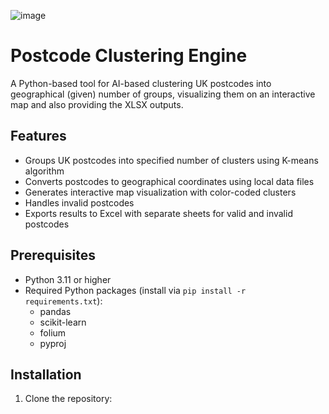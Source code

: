 ![image](https://github.com/user-attachments/assets/22a590ab-c262-453f-95e7-cceda848d4d8)

# Postcode Clustering Engine

A Python-based tool for AI-based clustering UK postcodes into geographical (given) number of groups,  visualizing them on an interactive map and also providing the XLSX outputs.

## Features

- Groups UK postcodes into specified number of clusters using K-means algorithm
- Converts postcodes to geographical coordinates using local data files
- Generates interactive map visualization with color-coded clusters
- Handles invalid postcodes
- Exports results to Excel with separate sheets for valid and invalid postcodes

## Prerequisites

- Python 3.11 or higher
- Required Python packages (install via `pip install -r requirements.txt`):
  - pandas
  - scikit-learn
  - folium
  - pyproj

## Installation

1. Clone the repository:

